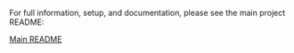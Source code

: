 For full information, setup, and documentation, please see the main project README:

[Main README](https://github.com/SinaSys/flutter_go_rest_app/blob/master/README.md)